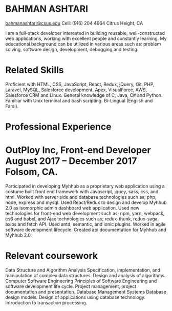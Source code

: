 # BAHMAN ASHTARI	 							 
bahmanashtari@csus.edu	Cell: (916) 204 4964 Citrus Height, CA 

I am a full-stack developer interested in building reusable, well-constructed web applications, working with excellent people and constantly learning. My educational background can be utilized in various areas such as: problem solving, software design, development, debugging and testing.

# Related Skills
Proficient with HTML, CSS, JavaScript, React, Redux, jQuery, Git, PHP, Laravel, MySQL, Salesforce development, Apex, VisualForce, AWS, Salesforce CRM and Linux.
General knowledge of C, Java, C# and Python.
Familiar with Unix terminal and bash scripting.
Bi-Lingual (English and Farsi).

# Professional Experience
# OutPloy Inc, Front-end Developer August 2017 – December 2017 Folsom, CA.
Participated in developing Myhhub as a proprietary web application using a costume built front end framework with Javascript, jquey, sass, css, and html. Worked with server side and database technologies such as; php, node, express and mysql. 
Used React/Redux to design and develop Myhhub 2.0 as isomorphic admin dashboard web application. Used new technologies for front-end web development such as; npm, yarn, webpack, es6 and babel, and Ajax technologies such as; redux-thunk, redux-saga, axios and fetch API. Used antd, semantic, and ionic plugins. Worked in agile software development lifecycle. Created api documentation for Myhhub and Myhhub 2.0.

# Relevant coursework
Data Structure and Algorithm Analysis
Specification, implementation, and manipulation of complex data structures. Design and analysis of algorithms.
Computer Software Engineering
Principles of Software Engineering and software development life cycle. Project management, project documentation and presentation.
Database Management Systems
Database design models. Design of applications using database technology. Introduction to transaction processing. 

